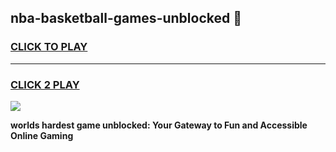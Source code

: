 
## nba-basketball-games-unblocked 👋
<h3>
<a href="https://premium.freeplayer.one?title=nba-basketball-games-unblocked&ref=14F">CLICK TO PLAY</a></h3>
<hr>

<h3>
<a href="https://premium.freeplayer.one?title=nba-basketball-games-unblocked&ref=14F">CLICK 2 PLAY</a>
  
</h3>

<a href="https://premium.freeplayer.one?title=nba-basketball-games-unblocked&ref=12F/"><img src="https://clearcache.store/games.png"></a>


**worlds hardest game unblocked: Your Gateway to Fun and Accessible Online Gaming**

